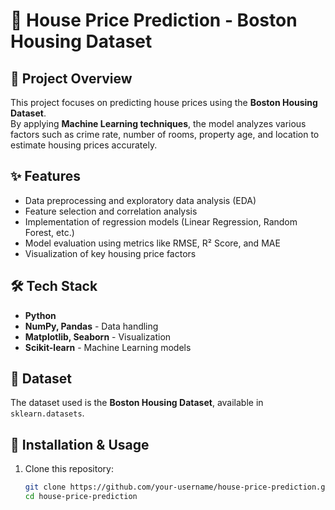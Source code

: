 # 🏡 House Price Prediction - Boston Housing Dataset

## 📌 Project Overview
This project focuses on predicting house prices using the **Boston Housing Dataset**.  
By applying **Machine Learning techniques**, the model analyzes various factors such as crime rate, number of rooms, property age, and location to estimate housing prices accurately.

## ✨ Features
- Data preprocessing and exploratory data analysis (EDA)  
- Feature selection and correlation analysis  
- Implementation of regression models (Linear Regression, Random Forest, etc.)  
- Model evaluation using metrics like RMSE, R² Score, and MAE  
- Visualization of key housing price factors  

## 🛠️ Tech Stack
- **Python**  
- **NumPy, Pandas** - Data handling  
- **Matplotlib, Seaborn** - Visualization  
- **Scikit-learn** - Machine Learning models  

## 📂 Dataset
The dataset used is the **Boston Housing Dataset**, available in `sklearn.datasets`.

## 🚀 Installation & Usage
1. Clone this repository:
   ```bash
   git clone https://github.com/your-username/house-price-prediction.git
   cd house-price-prediction
